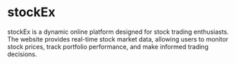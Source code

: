 # stockEx

stockEx is a dynamic online platform designed for stock trading enthusiasts. The website provides real-time stock market data, allowing users to monitor stock prices, track portfolio performance, and make informed trading decisions.
